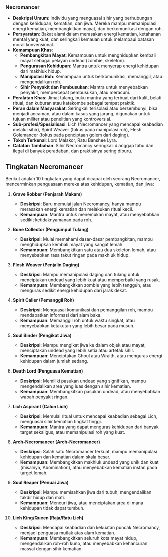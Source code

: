### Necromancer

*   **Deskripsi Umum**: Individu yang menguasai sihir yang berhubungan dengan kehidupan, kematian, dan jiwa. Mereka mampu memanipulasi energi kematian, membangkitkan mayat, dan berkomunikasi dengan roh.
*   **Persyaratan**: Bakat alami dalam merasakan energi kematian, ketahanan mental yang kuat, dan seringkali kemauan untuk melampaui batasan moral konvensional.
*   **Kemampuan Khas**:
    *   **Pembangkitan Mayat**: Kemampuan untuk menghidupkan kembali mayat sebagai pelayan undead (zombie, skeleton).
    *   **Pengurasan Kehidupan**: Mantra untuk menyerap energi kehidupan dari makhluk hidup.
    *   **Manipulasi Roh**: Kemampuan untuk berkomunikasi, memanggil, atau mengendalikan roh.
    *   **Sihir Penyakit dan Pembusukan**: Mantra untuk menyebabkan penyakit, mempercepat pembusukan, atau meracuni.
*   **Peralatan Khas**: Jimat tulang, buku mantra yang terbuat dari kulit, belati ritual, dan kuburan atau katakombe sebagai tempat praktik.
*   **Peran dalam Masyarakat**: Seringkali terisolasi atau bersembunyi, bisa menjadi ancaman, atau dalam kasus yang jarang, digunakan untuk tujuan militer atau penelitian yang kontroversial.
*   **Sub-profesi/Spesialisasi**: Lich (Necromancer yang mencapai keabadian melalui sihir), Spirit Weaver (fokus pada manipulasi roh), Flesh Golemancer (fokus pada penciptaan golem dari daging).
*   **Tokoh Terkenal**: Lord Malakor, Ratu Banshee Lyra.
*   **Catatan Tambahan**: Sihir Necromancy seringkali dianggap tabu dan ilegal di banyak peradaban, dan praktisinya sering diburu.

## Tingkatan Necromancer

Berikut adalah 10 tingkatan yang dapat dicapai oleh seorang Necromancer, mencerminkan penguasaan mereka atas kehidupan, kematian, dan jiwa:

1.  **Grave Robber (Penjarah Makam)**
    *   **Deskripsi**: Baru memulai jalan Necromancy, hanya mampu merasakan energi kematian dan melakukan ritual kecil.
    *   **Kemampuan**: Mantra untuk menemukan mayat, atau menyebabkan sedikit ketidaknyamanan pada roh.

2.  **Bone Collector (Pengumpul Tulang)**
    *   **Deskripsi**: Mulai memahami dasar-dasar pembangkitan, mampu menghidupkan kembali mayat yang sangat lemah.
    *   **Kemampuan**: Membangkitkan satu atau dua skeleton lemah, atau menyebabkan rasa takut ringan pada makhluk hidup.

3.  **Flesh Weaver (Penjalin Daging)**
    *   **Deskripsi**: Mampu memanipulasi daging dan tulang untuk menciptakan undead yang lebih kuat atau memperbaiki yang rusak.
    *   **Kemampuan**: Membangkitkan zombie yang lebih tangguh, atau menguras sedikit energi kehidupan dari jarak dekat.

4.  **Spirit Caller (Pemanggil Roh)**
    *   **Deskripsi**: Menguasai komunikasi dan pemanggilan roh, mampu mendapatkan informasi dari alam baka.
    *   **Kemampuan**: Memanggil roh untuk waktu singkat, atau menyebabkan ketakutan yang lebih besar pada musuh.

5.  **Soul Binder (Pengikat Jiwa)**
    *   **Deskripsi**: Mampu mengikat jiwa ke dalam objek atau mayat, menciptakan undead yang lebih setia atau artefak sihir.
    *   **Kemampuan**: Menciptakan Ghoul atau Wraith, atau menguras energi kehidupan dalam jumlah sedang.

6.  **Death Lord (Penguasa Kematian)**
    *   **Deskripsi**: Memiliki pasukan undead yang signifikan, mampu mengendalikan area yang luas dengan sihir kematian.
    *   **Kemampuan**: Membangkitkan pasukan undead, atau menyebabkan wabah penyakit ringan.

7.  **Lich Aspirant (Calon Lich)**
    *   **Deskripsi**: Memulai ritual untuk mencapai keabadian sebagai Lich, menguasai sihir kematian tingkat tinggi.
    *   **Kemampuan**: Mantra yang dapat menguras kehidupan dari banyak target sekaligus, atau memanipulasi roh yang kuat.

8.  **Arch-Necromancer (Arch-Necromancer)**
    *   **Deskripsi**: Salah satu Necromancer terkuat, mampu memanipulasi kehidupan dan kematian dalam skala besar.
    *   **Kemampuan**: Membangkitkan makhluk undead yang unik dan kuat (misalnya, Abomination), atau menyebabkan kematian instan pada target lemah.

9.  **Soul Reaper (Penuai Jiwa)**
    *   **Deskripsi**: Mampu memisahkan jiwa dari tubuh, mengendalikan takdir hidup dan mati.
    *   **Kemampuan**: Mencuri jiwa, atau menciptakan area di mana kehidupan tidak dapat tumbuh.

10. **Lich King/Queen (Raja/Ratu Lich)**
    *   **Deskripsi**: Mencapai keabadian dan kekuatan puncak Necromancy, menjadi penguasa mutlak atas alam kematian.
    *   **Kemampuan**: Membangkitkan seluruh kota mayat hidup, mengendalikan roh-roh kuno, atau menyebabkan kehancuran massal dengan sihir kematian.
